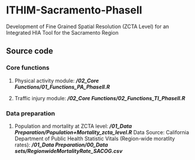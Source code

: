 # ITHIM-Sacramento-PhaseII
Development of Fine Grained Spatial Resolution (ZCTA Level) for an Integrated HIA Tool for the Sacramento Region

## Source code ##

### Core functions ###

1. Physical activity module: ***/02_Core Functions/01_Functions_PA_PhaseII.R***

2. Traffic injury module: ***/02_Core Functions/02_Functions_TI_PhaseII.R***

### Data preparation ###

1. Population and mortality at ZCTA level: ***/01_Data Preparation/Population+Mortality_zcta_level.R***
Data Source: California Department of Public Health Statistic Vitals (Region-wide moratlity rates): 
***/01_Data Preparation/00_Data sets/RegionwideMortalityRate_SACOG.csv***
